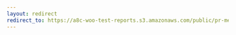 ```yaml
---
layout: redirect
redirect_to: https://a8c-woo-test-reports.s3.amazonaws.com/public/pr-merge/38756/api/index.html
---
```

